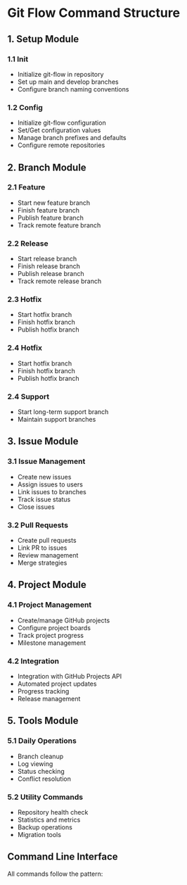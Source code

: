 # Git Flow Command Structure

## 1. Setup Module

### 1.1 Init
- Initialize git-flow in repository
- Set up main and develop branches
- Configure branch naming conventions

### 1.2 Config
- Initialize git-flow configuration
- Set/Get configuration values
- Manage branch prefixes and defaults
- Configure remote repositories



## 2. Branch Module
### 2.1 Feature
- Start new feature branch
- Finish feature branch
- Publish feature branch
- Track remote feature branch

### 2.2 Release
- Start release branch
- Finish release branch
- Publish release branch
- Track remote release branch

### 2.3 Hotfix
- Start hotfix branch
- Finish hotfix branch
- Publish hotfix branch
  

### 2.4 Hotfix
- Start hotfix branch
- Finish hotfix branch
- Publish hotfix branch


### 2.4 Support
- Start long-term support branch
- Maintain support branches

## 3. Issue Module
### 3.1 Issue Management
- Create new issues
- Assign issues to users
- Link issues to branches
- Track issue status
- Close issues

### 3.2 Pull Requests
- Create pull requests
- Link PR to issues
- Review management
- Merge strategies

## 4. Project Module
### 4.1 Project Management
- Create/manage GitHub projects
- Configure project boards
- Track project progress
- Milestone management

### 4.2 Integration
- Integration with GitHub Projects API
- Automated project updates
- Progress tracking
- Release management

## 5. Tools Module
### 5.1 Daily Operations
- Branch cleanup
- Log viewing
- Status checking
- Conflict resolution

### 5.2 Utility Commands
- Repository health check
- Statistics and metrics
- Backup operations
- Migration tools

## Command Line Interface
All commands follow the pattern: